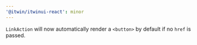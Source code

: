 ```yaml
---
'@itwin/itwinui-react': minor
---
```


`LinkAction` will now automatically render a `<button>` by default if no `href` is passed.
